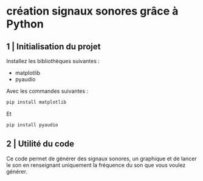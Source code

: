 # création signaux sonores grâce à Python

## 1 | Initialisation du projet

Installez les bibliothèques suivantes :

- matplotlib
- pyaudio

Avec les commandes suivantes :

```python
pip install matplotlib
```

Et

```python
pip install pyaudio
```

## 2 | Utilité du code 

Ce code permet de générer des signaux sonores, un graphique et de lancer le son en renseignant uniquement la fréquence du son que vous voulez générer.
 
